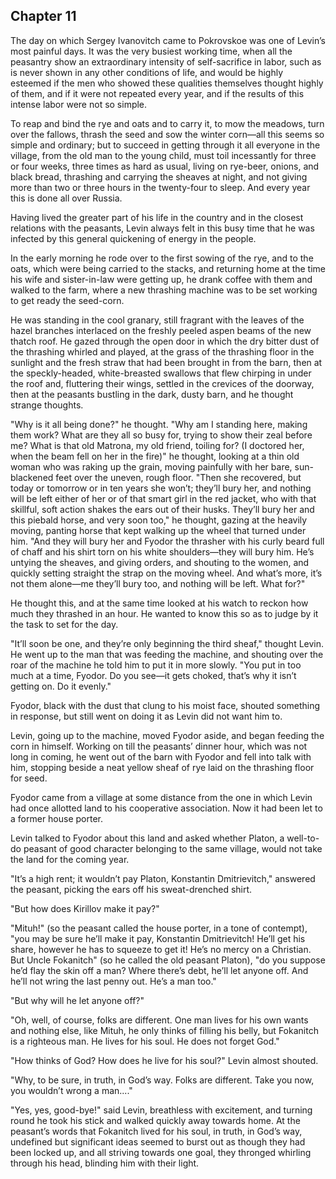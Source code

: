 ## Chapter 11


The day on which Sergey Ivanovitch came to Pokrovskoe was one of Levin’s
most painful days. It was the very busiest working time, when all the
peasantry show an extraordinary intensity of self-sacrifice in labor,
such as is never shown in any other conditions of life, and would be
highly esteemed if the men who showed these qualities themselves thought
highly of them, and if it were not repeated every year, and if the
results of this intense labor were not so simple.

To reap and bind the rye and oats and to carry it, to mow the meadows,
turn over the fallows, thrash the seed and sow the winter corn—all this
seems so simple and ordinary; but to succeed in getting through it all
everyone in the village, from the old man to the young child, must toil
incessantly for three or four weeks, three times as hard as usual,
living on rye-beer, onions, and black bread, thrashing and carrying the
sheaves at night, and not giving more than two or three hours in the
twenty-four to sleep. And every year this is done all over Russia.

Having lived the greater part of his life in the country and in the
closest relations with the peasants, Levin always felt in this busy time
that he was infected by this general quickening of energy in the people.

In the early morning he rode over to the first sowing of the rye, and to
the oats, which were being carried to the stacks, and returning home at
the time his wife and sister-in-law were getting up, he drank coffee
with them and walked to the farm, where a new thrashing machine was to
be set working to get ready the seed-corn.

He was standing in the cool granary, still fragrant with the leaves of
the hazel branches interlaced on the freshly peeled aspen beams of the
new thatch roof. He gazed through the open door in which the dry bitter
dust of the thrashing whirled and played, at the grass of the thrashing
floor in the sunlight and the fresh straw that had been brought in from
the barn, then at the speckly-headed, white-breasted swallows that flew
chirping in under the roof and, fluttering their wings, settled in the
crevices of the doorway, then at the peasants bustling in the dark,
dusty barn, and he thought strange thoughts.

"Why is it all being done?" he thought. "Why am I standing here, making
them work? What are they all so busy for, trying to show their zeal
before me? What is that old Matrona, my old friend, toiling for? (I
doctored her, when the beam fell on her in the fire)" he thought,
looking at a thin old woman who was raking up the grain, moving
painfully with her bare, sun-blackened feet over the uneven, rough
floor. "Then she recovered, but today or tomorrow or in ten years she
won’t; they’ll bury her, and nothing will be left either of her or of
that smart girl in the red jacket, who with that skillful, soft action
shakes the ears out of their husks. They’ll bury her and this piebald
horse, and very soon too," he thought, gazing at the heavily moving,
panting horse that kept walking up the wheel that turned under him. "And
they will bury her and Fyodor the thrasher with his curly beard full of
chaff and his shirt torn on his white shoulders—they will bury him. He’s
untying the sheaves, and giving orders, and shouting to the women, and
quickly setting straight the strap on the moving wheel. And what’s more,
it’s not them alone—me they’ll bury too, and nothing will be left. What
for?"

He thought this, and at the same time looked at his watch to reckon how
much they thrashed in an hour. He wanted to know this so as to judge by
it the task to set for the day.

"It’ll soon be one, and they’re only beginning the third sheaf," thought
Levin. He went up to the man that was feeding the machine, and shouting
over the roar of the machine he told him to put it in more slowly. "You
put in too much at a time, Fyodor. Do you see—it gets choked, that’s why
it isn’t getting on. Do it evenly."

Fyodor, black with the dust that clung to his moist face, shouted
something in response, but still went on doing it as Levin did not want
him to.

Levin, going up to the machine, moved Fyodor aside, and began feeding
the corn in himself. Working on till the peasants’ dinner hour, which
was not long in coming, he went out of the barn with Fyodor and fell
into talk with him, stopping beside a neat yellow sheaf of rye laid on
the thrashing floor for seed.

Fyodor came from a village at some distance from the one in which Levin
had once allotted land to his cooperative association. Now it had been
let to a former house porter.

Levin talked to Fyodor about this land and asked whether Platon, a
well-to-do peasant of good character belonging to the same village,
would not take the land for the coming year.

"It’s a high rent; it wouldn’t pay Platon, Konstantin Dmitrievitch,"
answered the peasant, picking the ears off his sweat-drenched shirt.

"But how does Kirillov make it pay?"

"Mituh!" (so the peasant called the house porter, in a tone of
contempt), "you may be sure he’ll make it pay, Konstantin Dmitrievitch!
He’ll get his share, however he has to squeeze to get it! He’s no mercy
on a Christian. But Uncle Fokanitch" (so he called the old peasant
Platon), "do you suppose he’d flay the skin off a man? Where there’s
debt, he’ll let anyone off. And he’ll not wring the last penny out. He’s
a man too."

"But why will he let anyone off?"

"Oh, well, of course, folks are different. One man lives for his own
wants and nothing else, like Mituh, he only thinks of filling his belly,
but Fokanitch is a righteous man. He lives for his soul. He does not
forget God."

"How thinks of God? How does he live for his soul?" Levin almost
shouted.

"Why, to be sure, in truth, in God’s way. Folks are different. Take you
now, you wouldn’t wrong a man...."

"Yes, yes, good-bye!" said Levin, breathless with excitement, and
turning round he took his stick and walked quickly away towards home. At
the peasant’s words that Fokanitch lived for his soul, in truth, in
God’s way, undefined but significant ideas seemed to burst out as though
they had been locked up, and all striving towards one goal, they
thronged whirling through his head, blinding him with their light.




